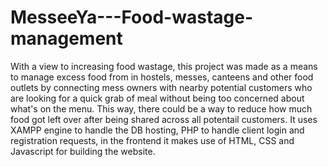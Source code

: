 # MesseeYa---Food-wastage-management

With a view to increasing food wastage, this project was made as a means to manage excess food from in hostels, messes, canteens and other food outlets by connecting mess owners with nearby potential customers who are looking
for a quick grab of meal without being too concerned about what's on the menu. This way, there could be a way to reduce how much food got left over after being shared across all potentail customers.
It uses XAMPP engine to handle the DB hosting, PHP to handle client login and registration requests, in the frontend it makes use of HTML, CSS and Javascript for building the website.
